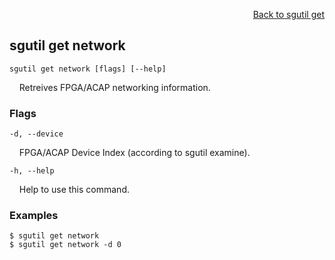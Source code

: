 <div id="readme" class="Box-body readme blob js-code-block-container">
<article class="markdown-body entry-content p-3 p-md-6" itemprop="text">
<p align="right">
<a href="https://github.com/fpgasystems/sgrt/blob/main/cli/manual/sgutil-get.md#sgutil-get">Back to sgutil get</a>
</p>

## sgutil get network

<code>sgutil get network [flags] [--help]</code>
<p>
  &nbsp; &nbsp; Retreives FPGA/ACAP networking information. 
</p>

### Flags
<code>-d, --device <string></code>
<p>
  &nbsp; &nbsp; FPGA/ACAP Device Index (according to sgutil examine).
</p>

<code>-h, --help <string></code>
<p>
  &nbsp; &nbsp; Help to use this command.
</p>

### Examples
```
$ sgutil get network
$ sgutil get network -d 0
```